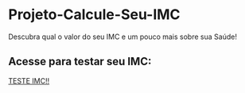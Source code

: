 # Projeto-Calcule-Seu-IMC
Descubra qual o valor do seu IMC e um pouco mais sobre sua Saúde!

## Acesse para testar seu IMC:

[TESTE IMC!!](https://replit.com/@Lucas-Borges-de/IMC#Main.java)

